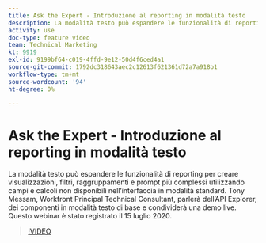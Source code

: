 ```yaml
---
title: Ask the Expert - Introduzione al reporting in modalità testo
description: La modalità testo può espandere le funzionalità di reporting per creare visualizzazioni, filtri, raggruppamenti e prompt più complessi. Questo webinar è stato registrato il 15 luglio 2020.
activity: use
doc-type: feature video
team: Technical Marketing
kt: 9919
exl-id: 9199bf64-c019-4ffd-9e12-50d4f6ced4a1
source-git-commit: 1792dc318643aec2c12613f621361d72a7a918b1
workflow-type: tm+mt
source-wordcount: '94'
ht-degree: 0%

---
```


# Ask the Expert - Introduzione al reporting in modalità testo

La modalità testo può espandere le funzionalità di reporting per creare visualizzazioni, filtri, raggruppamenti e prompt più complessi utilizzando campi e calcoli non disponibili nell’interfaccia in modalità standard. Tony Messam, Workfront Principal Technical Consultant, parlerà dell’API Explorer, dei componenti in modalità testo di base e condividerà una demo live. Questo webinar è stato registrato il 15 luglio 2020.

>[!VIDEO](https://video.tv.adobe.com/v/341125/?quality=12)
